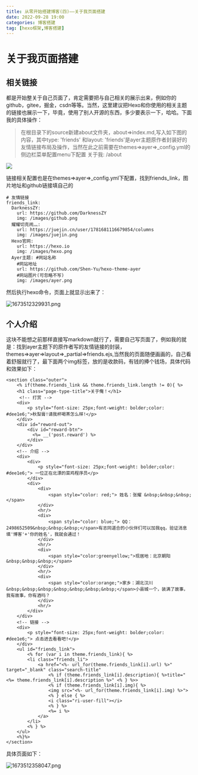 ```yaml
---
title: 从零开始搭建博客(四)——关于我页面搭建
date: 2022-09-28 19:00
categories: 博客搭建
tag: [hexo框架,博客搭建] 
---
```


<!-- <meta name="referrer" content="no-referrer" /> -->

# 关于我页面搭建

## 相关链接

都是开始整关于自己页面了，肯定需要把与自己相关的展示出来，例如你的github，gitee，掘金，csdn等等。当然，这里建议把Hexo和你使用的相关主题的链接也展示一下，毕竟，使用了别人开源的东西，多少要表示一下，哈哈。下面我的具体操作：

> 在根目录下的source新建about文件夹，about=>index.md,写入如下图的内容，其中type: 'friends' 和layout: 'friends'是ayer主题原作者封装好的友情链接布局及操作，当然在此之前需要在themes=>ayer=>_config.yml的侧边栏菜单配置menu下配置   关于我: /about

![](https://cdn.jsdelivr.net/gh/DarknessZY/myblog@master/img/image-20220928181752870.png)

链接相关配置也是在themes=>ayer=>_config.yml下配置，找到friends_link，图片地址和github链接填自己的

```
# 友情链接
friends_link:
  DarknessZY:
    url: https://github.com/DarknessZY
    img: /images/github.png
  耀耀切克闹灬:
    url: https://juejin.cn/user/1781681116679854/columns
    img: /images/juejin.png
  Hexo官网:
    url: https://hexo.io
    img: /images/hexo.png
  Ayer主题: #网站名称
    #网站地址
    url: https://github.com/Shen-Yu/hexo-theme-ayer
    #网站图片(可忽略不写)
    img: /images/ayer.png
```

然后执行hexo命令，页面上就显示出来了：


![1673512329931.png](https://p3-juejin.byteimg.com/tos-cn-i-k3u1fbpfcp/0677d7cf6a9e471986f05d8becb63497~tplv-k3u1fbpfcp-watermark.image?)

## 个人介绍

这块不能想之前那样直接写markdown就行了，需要自己写页面了，例如我的就是：找到ayer主题下的原作者写的友情链接的封装，themes=>ayer=>layout=>_partial=>friends.ejs,当然我的页面随便画画的，自己看着舒服就行了，最下面两个img标签，放的是收款码，有钱的捧个钱场，具体代码和效果如下：

```
<section class="outer">
    <% if(theme.friends_link && theme.friends_link.length != 0){ %>
    <h1 class="page-type-title">关于俺！</h1>
     <!-- 打赏 -->
    <div>
        <p style="font-size: 25px;font-weight: bolder;color: #dee1e6;">秋梨膏!请我杯喝茶怎么样!</p> 
    </div>
    <div id="reword-out">
        <div id="reward-btn">
          <%= __('post.reward') %>
        </div>
    </div>
    <!-- 介绍 -->
    <div>
        <div>
            <p style="font-size: 25px;font-weight: bolder;color: #dee1e6;"> 一位正在北漂的菜鸡程序员</p> 
        </div>
        <div>
            <div>
                <span style="color: red;"> 姓名：张耀 &nbsp;&nbsp;&nbsp;</span>
            </div> 
            <hr/>
            <div>
                <span style="color: blue;"> QQ：2498652509&nbsp;&nbsp;&nbsp;</span>有志同道合的小伙伴们可以加我qq，验证消息填'博客'+'你的姓名'，我就会通过！
            </div>
            <hr/>
            <div>
                <span style="color:greenyellow;">现居地：北京朝阳&nbsp;&nbsp;&nbsp;</span>  
            </div>
            <hr/>
            <div>
                <span style="color:orange;">家乡：湖北汉川&nbsp;&nbsp;&nbsp;&nbsp;&nbsp;&nbsp;&nbsp;</span>小县城一个，装满了故事，我有故事，你有酒吗？
            </div>
            <hr/>
        </div>  
    </div>
    <!-- 链接 -->
    <div>
        <p style="font-size: 25px;font-weight: bolder;color: #dee1e6;"> 点击进去看看吧!</p> 
    </div>
    <ul id="friends_link">
        <% for (var i in theme.friends_link){ %>
        <li class="friends_li">
            <a href="<%- url_for(theme.friends_link[i].url) %>" target="_blank" class="search-title"
                <% if (theme.friends_link[i].description){ %>title="<%= theme.friends_link[i].description %>" <% } %>>
                <% if (theme.friends_link[i].img){ %>
                <img src="<%- url_for(theme.friends_link[i].img) %>">
                <% } else { %>
                <i class="ri-user-fill"></i>
                <% } %>
                <%= i %>
            </a>
        </li>
        <% } %>
    </ul>
    <%}%>
</section>
```
 具体页面如下：

![1673512358047.png](https://p3-juejin.byteimg.com/tos-cn-i-k3u1fbpfcp/105de2b32abf4e6cb882ace37923faa7~tplv-k3u1fbpfcp-watermark.image?)
